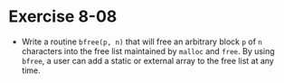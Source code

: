 # Exercise 8-08

- Write a routine `bfree(p, n)` that will free an arbitrary block `p` of `n` characters into the free list maintained by `malloc` and `free`.
By using `bfree`, a user can add a static or external array to the free list at any time.
